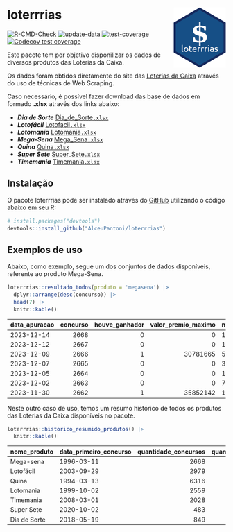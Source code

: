 
<!-- README.md is generated from README.Rmd. Please edit that file -->

# loterrrias <img src="man/figures/logo.png" align="right" height="139" />

<!-- badges: start -->

[![R-CMD-Check](https://github.com/AlceuPantoni/loterrrias/actions/workflows/R-CMD-check.yaml/badge.svg?branch=main)](https://github.com/AlceuPantoni/loterrrias/actions/workflows/R-CMD-check.yaml)
[![update-data](https://github.com/AlceuPantoni/loterrrias/actions/workflows/update-data.yaml/badge.svg)](https://github.com/AlceuPantoni/loterrrias/actions/workflows/update-data.yaml)
[![test-coverage](https://github.com/AlceuPantoni/loterrrias/actions/workflows/test-coverage.yaml/badge.svg?branch=main)](https://github.com/AlceuPantoni/loterrrias/actions/workflows/test-coverage.yaml)
[![Codecov test
coverage](https://codecov.io/gh/AlceuPantoni/loterrrias/branch/main/graph/badge.svg)](https://codecov.io/gh/AlceuPantoni/loterrrias?branch=main)
<!-- badges: end -->

Este pacote tem por objetivo disponilizar os dados de diversos produtos
das Loterias da Caixa.

Os dados foram obtidos diretamente do site das [Loterias da
Caixa](https://loterias.caixa.gov.br/Paginas/default.aspx) através do
uso de técnicas de Web Scraping.

Caso necessário, é possível fazer download das base de dados em formado
**.xlsx** através dos links abaixo:

  - ***Dia de Sorte***
    [Dia\_de\_Sorte`.xlsx`](https://raw.githubusercontent.com/AlceuPantoni/loterrrias/main/data-raw/resultados_diadesorte.xlsx)
  - ***Lotofácil***
    [Lotofacil`.xlsx`](https://raw.githubusercontent.com/AlceuPantoni/loterrrias/main/data-raw/resultados_lotofacil.xlsx)
  - ***Lotomania***
    [Lotomania`.xlsx`](https://raw.githubusercontent.com/AlceuPantoni/loterrrias/main/data-raw/resultados_lotomania.xlsx)
  - ***Mega-Sena***
    [Mega\_Sena`.xlsx`](https://raw.githubusercontent.com/AlceuPantoni/loterrrias/main/data-raw/resultados_megasena.xlsx)
  - ***Quina***
    [Quina`.xlsx`](https://raw.githubusercontent.com/AlceuPantoni/loterrrias/main/data-raw/resultados_quina.xlsx)
  - ***Super Sete***
    [Super\_Sete`.xlsx`](https://raw.githubusercontent.com/AlceuPantoni/loterrrias/main/data-raw/resultados_supersete.xlsx)
  - ***Timemania***
    [Timemania`.xlsx`](https://raw.githubusercontent.com/AlceuPantoni/loterrrias/main/data-raw/resultados_timemania.xlsx)

## Instalação

O pacote loterrrias pode ser instalado através do
[GitHub](https://github.com/) utilizando o código abaixo em seu R:

``` r
# install.packages("devtools")
devtools::install_github("AlceuPantoni/loterrrias")
```

## Exemplos de uso

Abaixo, como exemplo, segue um dos conjuntos de dados disponíveis,
referente ao produto Mega-Sena.

``` r
loterrrias::resultado_todos(produto = 'megasena') |> 
  dplyr::arrange(desc(concurso)) |> 
  head(7) |> 
  knitr::kable()
```

| data\_apuracao | concurso | houve\_ganhador | valor\_premio\_maximo | numeros\_sorteados | num\_1 | num\_2 | num\_3 | num\_4 | num\_5 | num\_6 |
| :------------- | -------: | --------------: | --------------------: | :----------------- | -----: | -----: | -----: | -----: | -----: | -----: |
| 2023-12-14     |     2668 |               0 |                     0 | 1;27;30;41;46;57   |      1 |     27 |     30 |     41 |     46 |     57 |
| 2023-12-12     |     2667 |               0 |                     0 | 1;4;8;21;46;51     |      1 |      4 |      8 |     21 |     46 |     51 |
| 2023-12-09     |     2666 |               1 |              30781665 | 5;25;29;30;43;47   |      5 |     25 |     29 |     30 |     43 |     47 |
| 2023-12-07     |     2665 |               0 |                     0 | 3;14;21;22;37;39   |      3 |     14 |     21 |     22 |     37 |     39 |
| 2023-12-05     |     2664 |               0 |                     0 | 12;15;17;30;40;52  |     12 |     15 |     17 |     30 |     40 |     52 |
| 2023-12-02     |     2663 |               0 |                     0 | 7;11;27;41;56;59   |      7 |     11 |     27 |     41 |     56 |     59 |
| 2023-11-30     |     2662 |               1 |              35852142 | 17;20;31;34;40;42  |     17 |     20 |     31 |     34 |     40 |     42 |

Neste outro caso de uso, temos um resumo histórico de todos os produtos
das Loterias da Caixa disponíveis no pacote.

``` r
loterrrias::historico_resumido_produtos() |> 
  knitr::kable()
```

| nome\_produto | data\_primeiro\_concurso | quantidade\_concursos | quantidade\_concursos\_com\_ganhador | percentual\_com\_ganhador | media\_premiacao | maior\_premio | menor\_premio | total\_dezenas\_sorteadas | numero\_mais\_sorteado | numero\_menos\_sorteado |
| :------------ | :----------------------- | --------------------: | -----------------------------------: | ------------------------: | ---------------: | ------------: | ------------: | ------------------------: | ---------------------: | ----------------------: |
| Mega-sena     | 1996-03-11               |                  2668 |                                  603 |                      0.23 |       23952357.9 |     289420865 |     348732.75 |                     16008 |                     10 |                      26 |
| Lotofácil     | 2003-09-29               |                  2979 |                                 2660 |                      0.89 |         921649.2 |       8252873 |      10712.22 |                     44685 |                     20 |                      16 |
| Quina         | 1994-03-13               |                  6316 |                                 2533 |                      0.40 |        3346566.6 |     579215957 |      14230.37 |                     31580 |                      4 |                       3 |
| Lotomania     | 1999-10-02               |                  2559 |                                  670 |                      0.26 |        2368472.5 |      37261930 |     109348.66 |                     51180 |                     47 |                      96 |
| Timemania     | 2008-03-01               |                  2028 |                                   73 |                      0.04 |       26295353.9 |     818652938 |     164711.44 |                     14196 |                     20 |                      53 |
| Super Sete    | 2020-10-02               |                   483 |                                   21 |                      0.04 |        3390765.6 |      10146164 |     124747.77 |                      3381 |                      9 |                       4 |
| Dia de Sorte  | 2018-05-19               |                   849 |                                  275 |                      0.32 |         804594.8 |       4562937 |      59101.35 |                      5943 |                     10 |                       1 |
